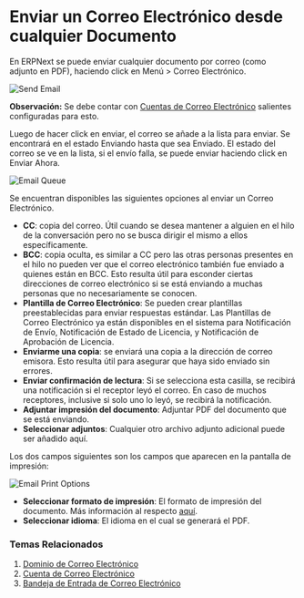 <!-- add-breadcrumbs -->
# Enviar un Correo Electrónico desde cualquier Documento

En ERPNext se puede enviar cualquier documento por correo (como adjunto en PDF), haciendo click en Menú > Correo Electrónico.

<img class="screenshot" alt="Send Email" src="{{docs_base_url}}/assets/img/setup/email/send-email.gif">

**Observación:** Se debe contar con [Cuentas de Correo Electrónico](/docs/user/manual/es/setting-up/email/email-account) salientes configuradas para esto.

Luego de hacer click en enviar, el correo se añade a la lista para enviar. Se encontrará en el estado Enviando hasta que sea Enviado. El estado del correo se ve en la lista, si el envío falla, se puede enviar haciendo click en Enviar Ahora. 

![Email Queue](/docs/assets/img/setup/email/email-queue.png)

Se encuentran disponibles las siguientes opciones al enviar un Correo Electrónico.

* **CC**: copia del correo. Útil cuando se desea mantener a alguien en el hilo de la conversación pero no se busca dirigir el mismo a ellos específicamente. 
* **BCC**: copia oculta, es similar a CC pero las otras personas presentes en el hilo no pueden ver que el correo electrónico también fue enviado a quienes están en BCC. Esto resulta útil para esconder ciertas direcciones de correo electrónico si se está enviando a muchas personas que no necesariamente se conocen.
* **Plantilla de Correo Electrónico**: Se pueden crear plantillas preestablecidas para enviar respuestas estándar. Las Plantillas de Correo Electrónico ya están disponibles en el sistema para Notificación de Envío, Notificación de Estado de Licencia, y Notificación de Aprobación de Licencia. 
* **Enviarme una copia**: se enviará una copia a la dirección de correo emisora. Esto resulta útil para asegurar que haya sido enviado sin errores.
* **Enviar confirmación de lectura**: Si se selecciona esta casilla, se recibirá una notificación si el receptor leyó el correo. En caso de muchos receptores, inclusive si solo uno lo leyó, se recibirá la notificación. 
* **Adjuntar impresión del documento**: Adjuntar PDF del documento que se está enviando. 
* **Seleccionar adjuntos**: Cualquier otro archivo adjunto adicional puede ser añadido aquí.

Los dos campos siguientes son los campos que aparecen en la pantalla de impresión: 

![Email Print Options](/docs/assets/img/setup/email/email-print-options.png)

* **Seleccionar formato de impresión**: El formato de impresión del documento. Más información al respecto [aquí](/docs/user/manual/es/setting-up/print/print-format).
* **Seleccionar idioma**: El idioma en el cual se generará el PDF.

### Temas Relacionados
1. [Dominio de Correo Electrónico](/docs/user/manual/es/setting-up/email/email-domain)
1. [Cuenta de Correo Electrónico](/docs/user/manual/es/setting-up/email/email-account)
1. [Bandeja de Entrada de Correo Electrónico](/docs/user/manual/es/setting-up/email/email-inbox)
